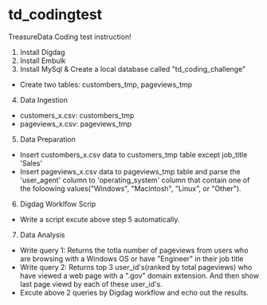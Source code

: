 # td_codingtest
TreasureData Coding test instruction!

1. Install Digdag
2. Install Embulk
3. Install MySql & Create a local database called "td_coding_challenge"
 - Create two tables: custombers_tmp, pageviews_tmp
4. Data Ingestion
 - customers_x.csv: custombers_tmp
 - pageviews_x.csv: pageviews_tmp
5. Data Preparation
 - Insert custombers_x.csv data to customers_tmp table except job_title 'Sales'
 - Insert pageviews_x.csv data to pageviews_tmp table and parse the 'user_agent' column to 'operating_system' column that contain one of the foloowing values("Windows", "Macintosh", "Linux", or "Other").
6. Digdag Worklfow Scrip
 - Write a script excute above step 5 automatically.
7. Data Analysis
 - Write query 1: Returns the totla number of pageviews from users who are browsing with a Windows OS or have "Engineer" in their job title
 - Write query 2: Returns top 3 user_id's(ranked by total pageviews) who have viewed a web page with a ".gov" domain extension. And then show last page viewd by each of these user_id's.
 - Excute above 2 queries by Digdag workflow and echo out the results.

<END>
